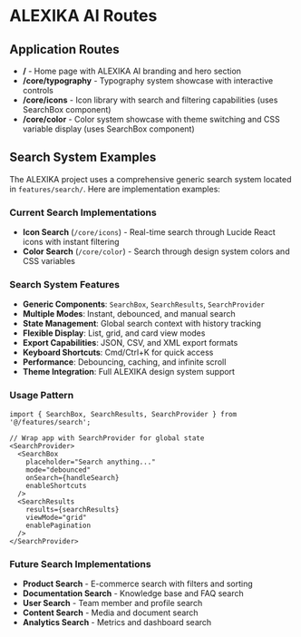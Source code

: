 # ALEXIKA AI Routes

## Application Routes

- **/** - Home page with ALEXIKA AI branding and hero section
- **/core/typography** - Typography system showcase with interactive controls  
- **/core/icons** - Icon library with search and filtering capabilities (uses SearchBox component)
- **/core/color** - Color system showcase with theme switching and CSS variable display (uses SearchBox component)

## Search System Examples

The ALEXIKA project uses a comprehensive generic search system located in `features/search/`. Here are implementation examples:

### Current Search Implementations

- **Icon Search** (`/core/icons`) - Real-time search through Lucide React icons with instant filtering
- **Color Search** (`/core/color`) - Search through design system colors and CSS variables

### Search System Features

- **Generic Components**: `SearchBox`, `SearchResults`, `SearchProvider`
- **Multiple Modes**: Instant, debounced, and manual search
- **State Management**: Global search context with history tracking
- **Flexible Display**: List, grid, and card view modes
- **Export Capabilities**: JSON, CSV, and XML export formats
- **Keyboard Shortcuts**: Cmd/Ctrl+K for quick access
- **Performance**: Debouncing, caching, and infinite scroll
- **Theme Integration**: Full ALEXIKA design system support

### Usage Pattern

```tsx
import { SearchBox, SearchResults, SearchProvider } from '@/features/search';

// Wrap app with SearchProvider for global state
<SearchProvider>
  <SearchBox 
    placeholder="Search anything..."
    mode="debounced" 
    onSearch={handleSearch}
    enableShortcuts
  />
  <SearchResults 
    results={searchResults}
    viewMode="grid"
    enablePagination
  />
</SearchProvider>
```

### Future Search Implementations

- **Product Search** - E-commerce search with filters and sorting
- **Documentation Search** - Knowledge base and FAQ search
- **User Search** - Team member and profile search
- **Content Search** - Media and document search
- **Analytics Search** - Metrics and dashboard search